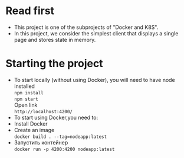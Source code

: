 # Read first
* This project is one of the subprojects of "Docker and K8S".
* In this project, we consider the simplest client that displays a single page and stores state in memory.

# Starting the project
* To start locally (without using Docker), you will need to have node installed
<br/>`npm install`
<br/>`npm start`
<br/>Open link
<br/>`http://localhost:4200/`
* To start using Docker,you need to:
* Install Docker
* Create an image 
<br/>`docker build . --tag=nodeapp:latest`
* Запустить контейнер
<br/>`docker run -p 4200:4200 nodeapp:latest`




